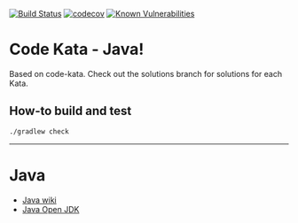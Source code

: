 [![Build Status](https://travis-ci.com/alphafoobar/code-kata-java.svg?branch=master)](https://travis-ci.com/alphafoobar/code-kata-java) [![codecov](https://codecov.io/gh/alphafoobar/code-kata-java/branch/master/graph/badge.svg)](https://codecov.io/gh/alphafoobar/code-kata-java) [![Known Vulnerabilities](https://snyk.io/test/github/alphafoobar/code-kata-java/badge.svg)](https://snyk.io/test/github/alphafoobar/code-kata-java)

# Code Kata - Java! 

Based on code-kata. Check out the solutions branch for solutions for each Kata.

## How-to build and test

```bash
./gradlew check
```
---

# Java

* [Java wiki][1]
* [Java Open JDK](https://openjdk.java.net/)


[1]: https://en.wikipedia.org/wiki/Java_(programming_language)

